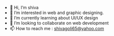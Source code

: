 - 👋 Hi, I’m shiva 
- 👀 I’m interested in web and graphic designing.
- 🌱 I’m currently learning about UI/UX design
- 💞️ I’m looking to collaborate on web development
- 📫 How to reach me : shivagoli65@yahoo.com

<!---
shivagoli65/shivagoli65 is a ✨ special ✨ repository because its `README.md` (this file) appears on your GitHub profile.
You can click the Preview link to take a look at your changes.
--->
